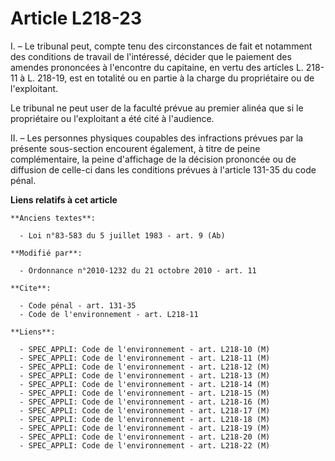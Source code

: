# Article L218-23

I. – Le tribunal peut, compte tenu des circonstances de fait et notamment des conditions de travail de l'intéressé, décider
que le paiement des amendes prononcées à l'encontre du capitaine, en vertu des articles L. 218-11 à L. 218-19, est en
totalité ou en partie à la charge du propriétaire ou de l'exploitant.

Le tribunal ne peut user de la faculté prévue au premier alinéa que si le propriétaire ou l'exploitant a été cité à
l'audience.

II. – Les personnes physiques coupables des infractions prévues par la présente sous-section encourent également, à titre de
peine complémentaire, la peine d'affichage de la décision prononcée ou de diffusion de celle-ci dans les conditions prévues à
l'article 131-35 du code pénal.

**Liens relatifs à cet article**

	**Anciens textes**:

	  - Loi n°83-583 du 5 juillet 1983 - art. 9 (Ab)

	**Modifié par**:

	  - Ordonnance n°2010-1232 du 21 octobre 2010 - art. 11

	**Cite**:

	  - Code pénal - art. 131-35
	  - Code de l'environnement - art. L218-11

	**Liens**:

	  - SPEC_APPLI: Code de l'environnement - art. L218-10 (M)
	  - SPEC_APPLI: Code de l'environnement - art. L218-11 (M)
	  - SPEC_APPLI: Code de l'environnement - art. L218-12 (M)
	  - SPEC_APPLI: Code de l'environnement - art. L218-13 (M)
	  - SPEC_APPLI: Code de l'environnement - art. L218-14 (M)
	  - SPEC_APPLI: Code de l'environnement - art. L218-15 (M)
	  - SPEC_APPLI: Code de l'environnement - art. L218-16 (M)
	  - SPEC_APPLI: Code de l'environnement - art. L218-17 (M)
	  - SPEC_APPLI: Code de l'environnement - art. L218-18 (M)
	  - SPEC_APPLI: Code de l'environnement - art. L218-19 (M)
	  - SPEC_APPLI: Code de l'environnement - art. L218-20 (M)
	  - SPEC_APPLI: Code de l'environnement - art. L218-22 (M)
